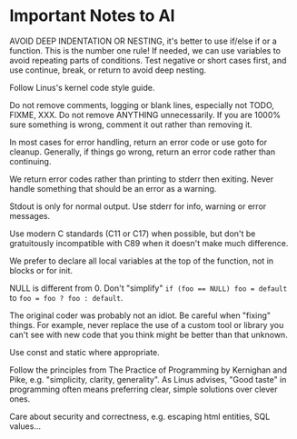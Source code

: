# Important Notes to AI

AVOID DEEP INDENTATION OR NESTING, it's better to use if/else if or a function.
This is the number one rule! If needed, we can use variables to avoid repeating
parts of conditions. Test negative or short cases first, and use continue,
break, or return to avoid deep nesting.

Follow Linus's kernel code style guide.

Do not remove comments, logging or blank lines, especially not TODO, FIXME,
XXX. Do not remove ANYTHING unnecessarily. If you are 1000% sure something is
wrong, comment it out rather than removing it.

In most cases for error handling, return an error code or use goto for cleanup.
Generally, if things go wrong, return an error code rather than continuing.

We return error codes rather than printing to stderr then exiting. Never handle
something that should be an error as a warning.

Stdout is only for normal output. Use stderr for info, warning or error
messages.

Use modern C standards (C11 or C17) when possible, but don't be gratuitously
incompatible with C89 when it doesn't make much difference.

We prefer to declare all local variables at the top of the function, not in
blocks or for init.

NULL is different from 0. Don't "simplify" `if (foo == NULL) foo = default` to
`foo = foo ? foo : default`.

The original coder was probably not an idiot. Be careful when "fixing"
things. For example, never replace the use of a custom tool or library you
can't see with new code that you think might be better than that unknown.

Use const and static where appropriate.

Follow the principles from The Practice of Programming by Kernighan and Pike,
e.g. "simplicity, clarity, generality". As Linus advises, "Good taste" in
programming often means preferring clear, simple solutions over clever ones.

Care about security and correctness, e.g. escaping html entities, SQL values...
